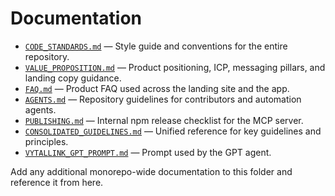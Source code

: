 # Documentation

- [`CODE_STANDARDS.md`](CODE_STANDARDS.md) — Style guide and conventions for the entire repository.
- [`VALUE_PROPOSITION.md`](VALUE_PROPOSITION.md) — Product positioning, ICP, messaging pillars, and landing copy guidance.
- [`FAQ.md`](FAQ.md) — Product FAQ used across the landing site and the app.
- [`AGENTS.md`](../AGENTS.md) — Repository guidelines for contributors and automation agents.
- [`PUBLISHING.md`](../mcp-server/PUBLISHING.md) — Internal npm release checklist for the MCP server.
- [`CONSOLIDATED_GUIDELINES.md`](CONSOLIDATED_GUIDELINES.md) — Unified reference for key guidelines and principles.
- [`VYTALLINK_GPT_PROMPT.md`](VYTALLINK_GPT_PROMPT.md) — Prompt used by the GPT agent.

Add any additional monorepo-wide documentation to this folder and reference it from here.
